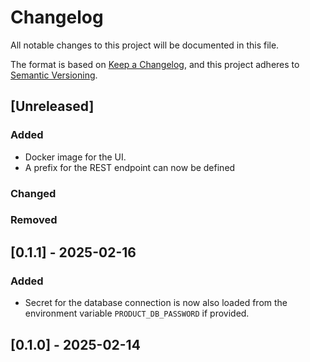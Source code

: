 # Changelog

All notable changes to this project will be documented in this file.

The format is based on [Keep a Changelog](https://keepachangelog.com/en/1.1.0/),
and this project adheres to [Semantic Versioning](https://semver.org/spec/v2.0.0.html).

## [Unreleased]

### Added
- Docker image for the UI.
- A prefix for the REST endpoint can now be defined

### Changed


### Removed

## [0.1.1] - 2025-02-16

### Added

- Secret for the database connection is now also loaded from the environment variable `PRODUCT_DB_PASSWORD` if provided.

## [0.1.0] - 2025-02-14
